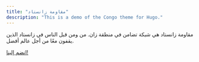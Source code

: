 ```yaml
---
title: "مقاومة زانستاد"
description: "This is a demo of the Congo theme for Hugo."
---
```


مقاومة زانستاد هي شبكة تضامن في منطقة زان. من ومن قبل الناس في زانستاد الذين يقفون معًا من أجل عالم أفضل.

[انضم إلينا!](/contact)